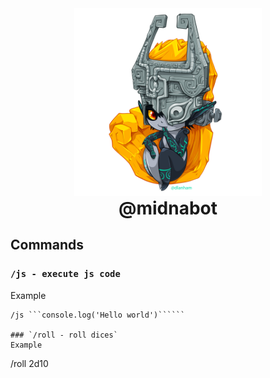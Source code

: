 <div style="text-align: center">
  <img width="300px" src="./images/midna.png_large"/>
  <h1 style="margin: 0">@midnabot</h1>
</div>

## Commands
### `/js - execute js code`
Example
```
/js ```console.log('Hello world')``````

### `/roll - roll dices`
Example
```
/roll 2d10
```
